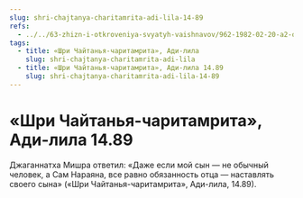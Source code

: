 ```yaml
---
slug: shri-chajtanya-charitamrita-adi-lila-14-89
refs:
  - ../../63-zhizn-i-otkroveniya-svyatyh-vaishnavov/962-1982-02-20-a2-otkrytie-mesta-yavleniya-shri-chajtani-bhaktivinodoj-thakurom.md
tags:
  - title: «Шри Чайтанья-чаритамрита», Ади-лила
    slug: shri-chajtanya-charitamrita-adi-lila
  - title: «Шри Чайтанья-чаритамрита», Ади-лила 14.89
    slug: shri-chajtanya-charitamrita-adi-lila-14-89
---
```


# «Шри Чайтанья-чаритамрита», Ади-лила 14.89

Джаганнатха Мишра ответил: «Даже если мой сын — не обычный человек, а Сам Нараяна, все равно обязанность отца — наставлять своего сына» («Шри Чайтанья-чаритамрита», Ади-лила, 14.89).


